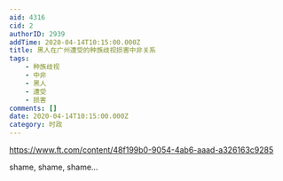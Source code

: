 ```yaml
---
aid: 4316
cid: 2
authorID: 2939
addTime: 2020-04-14T10:15:00.000Z
title: 黑人在广州遭受的种族歧视损害中非关系
tags:
    - 种族歧视
    - 中非
    - 黑人
    - 遭受
    - 损害
comments: []
date: 2020-04-14T10:15:00.000Z
category: 时政
---
```


https://www.ft.com/content/48f199b0-9054-4ab6-aaad-a326163c9285

shame, shame, shame...
